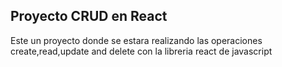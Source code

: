 
<div>
  <h2>Proyecto CRUD en React</h2>
  <p>Este un proyecto donde se estara realizando las operaciones create,read,update and delete con la libreria react de javascript</p>
</div>
